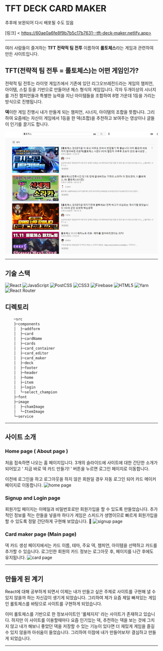 # TFT DECK CARD MAKER

추후에 보완되어 다시 배포될 수도 있음

[링크] < https://60ae0a6fe8f9b7b5c17b7631--tft-deck-maker.netlify.app>

---

여러 사람들이 즐겨하는 **TFT 전략적 팀 전투** 이름하여 **롤토체스**라는 게임과 관련하여 만든 사이트입니다.

## TFT(전략적 팀 전투 = 롤토체스)는 어떤 게임인가?

전략적 팀 전투는 라이엇 게임즈에서 기존에 있던 리그오브레전드라는 게임의 챔피언, 아이템, 스킬 등을 기반으로 만들어낸 체스 형식의 게임입니다. 각자 두개이상의 시너지를 가진 챔피언들과 특별한 능력을 지닌 아이템들을 조합하여 8명 가운데 1등을 가리는 방식으로 진행됩니다.

**덱**이란 게임 진행시 내가 만들게 되는 챔피언, 시너지, 아이템의 조합을 뜻합니다. 그리하여 요즘에는 자신이 게임에서 1등을 한 덱(조합)을 추천하고 보여주는 영상이나 글들이 인기를 끌기도 합니다.

![Youtube 영상](src/image/youtube_capture.PNG)

---

## 기술 스택

<img alt="React" src ="https://img.shields.io/badge/React-61DAFB.svg?&style=for-the-badge&logo=React&logoColor=blue"/> <img alt="JavaScript" src ="https://img.shields.io/badge/JavaScript-F7DF1E.svg?&style=for-the-badge&logo=JavaScript&logoColor=white"/> <img alt="PostCSS" src ="https://img.shields.io/badge/PostCSS-DD3A0A.svg?&style=for-the-badge&logo=PostCSS&logoColor=white"/> <img alt="CSS3" src ="https://img.shields.io/badge/CSS3-1572B6.svg?&style=for-the-badge&logo=CSS3&logoColor=white"/> <img alt="Firebase" src ="https://img.shields.io/badge/Firebase-FFCA28.svg?&style=for-the-badge&logo=Firebase&logoColor=white"/> <img alt="HTML5" src ="https://img.shields.io/badge/HTML5-E34F26.svg?&style=for-the-badge&logo=HTML5&logoColor=white"/> <img alt="Yarn" src ="https://img.shields.io/badge/Yarn-2C8EBB.svg?&style=for-the-badge&logo=Yarn&logoColor=white"/> <img alt="React Router" src ="https://img.shields.io/badge/ReactRouter-CA4245.svg?&style=for-the-badge&logo=React Router&logoColor=white"/>

## 디렉토리

```
    ─src
    ├─components
    │  ├─addform
    │  ├─card
    │  ├─cardName
    │  ├─cards
    │  ├─card_container
    │  ├─card_editor
    │  ├─card_maker
    │  ├─deck
    │  ├─footer
    │  ├─header
    │  ├─home
    │  ├─item
    │  ├─login
    │  └─select_champion
    ├─font
    ├─image
    │  ├─chamImage
    │  └─ItemImage
    └─service
```

---

## 사이트 소개

### Home page ( About page )

처음 접속하면 나오는 홈 페이지입니다. 3개의 슬라이드에 사이트에 대한 간단한 소개가 되어있고 ' 지금 바로 덱 카드 만들기! ' 버튼을 누르면 로그인 페이지로 이동합니다.

이전에 로그인을 하고 로그아웃을 하지 않은 회원일 경우 자동 로그인 되어 카드 메이커 페이지로 이동합니다.
![home page](src/image/home_page.gif)

### Signup and Login page

회원가입 페이지는 이메일과 비밀번호로만 회원가입을 할 수 있도록 만들었습니다. 추가적인 정보를 적는 란들을 넣을까 하다가 게임은 스피드가 생명이므로 빠르게 회원가입을 할 수 있도록 정말 간단하게 구현해 보았습니다. 🤗
![signup page](src/image/signup_page.gif)

### Card maker page (Main page)

덱 카드 생성 페이지에서는 카드 이름, 테마, 주요 덱, 챔피언, 아이템을 선택하고 카드를 추가할 수 있습니다. 로그인한 회원의 카드 정보는 로그아웃 후, 페이지를 나간 후에도 유지됩니다.
![card page](src/image/card_page.gif)

---

## 만들게 된 계기

React에 대해 공부하게 되면서 이제는 내가 만들고 싶은 주제로 사이트를 구현해 낼 수 있지 않을까 하는 자신감이 생기게 되었습니다. 그리하여 제가 요즘 제일 빠져있는 게임인 롤토체스를 바탕으로 사이트를 구현하게 되었습니다.

이미 롤토체스를 기반으로 한 정보사이트인 '롤체지지' 라는 사이트가 존재하고 있습니다. 하지만 이 사이트를 이용할때마다 요즘 인기있는 덱, 추천하는 덱을 보는 것에 그치지 않고 내가 해보니 좋았던 덱을 저장할 수 있는 기능이 있다면 더 재밌게 게임을 즐길 수 있지 않을까 아쉬움이 들었습니다. 그리하여 이참에 내가 만들어보자! 결심하고 만들게 되었습니다.

---
